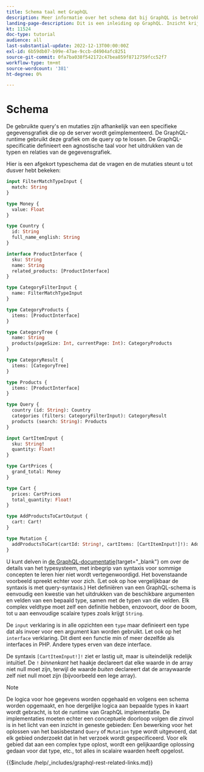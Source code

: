 ```yaml
---
title: Schema taal met GraphQL
description: Meer informatie over het schema dat bij GraphQL is betrokken. Lees een beschrijving van het schema, samen met enkele interessante patronen en manieren om het schema te lezen.
landing-page-description: Dit is een inleiding op GraphQL. Inzicht krijgen in het schema en hoe sommige elementen worden geïnterpreteerd
kt: 11524
doc-type: tutorial
audience: all
last-substantial-update: 2022-12-13T00:00:00Z
exl-id: 6b59db07-b99e-47ae-9ccb-d4904afc8251
source-git-commit: 0fa7ba038f542172c47bea859f8712759fcc52f7
workflow-type: tm+mt
source-wordcount: '381'
ht-degree: 0%

---
```


# Schema

De gebruikte query&#39;s en mutaties zijn afhankelijk van een specifieke gegevensgrafiek die op de server wordt geïmplementeerd. De GraphQL-runtime gebruikt deze grafiek om de query op te lossen. De GraphQL-specificatie definieert een agnostische taal voor het uitdrukken van de typen en relaties van de gegevensgrafiek.

Hier is een afgekort typeschema dat de vragen en de mutaties steunt u tot dusver hebt bekeken:

```graphql
input FilterMatchTypeInput {
  match: String
}

type Money {
  value: Float
}

type Country {
  id: String
  full_name_english: String
}

interface ProductInterface {
  sku: String
  name: String
  related_products: [ProductInterface]
}

type CategoryFilterInput {
  name: FilterMatchTypeInput
}

type CategoryProducts {
  items: [ProductInterface]
}

type CategoryTree {
  name: String
  products(pageSize: Int, currentPage: Int): CategoryProducts
}

type CategoryResult {
  items: [CategoryTree]
}

type Products {
  items: [ProductInterface]
}

type Query {
  country (id: String): Country
  categories (filters: CategoryFilterInput): CategoryResult
  products (search: String): Products
}

input CartItemInput {
  sku: String!
  quantity: Float!
}

type CartPrices {
  grand_total: Money
}

type Cart {
  prices: CartPrices
  total_quantity: Float!
}

type AddProductsToCartOutput {
  cart: Cart!
}

type Mutation {
  addProductsToCart(cartId: String!, cartItems: [CartItemInput!]!): AddProductsToCartOutput
}
```

U kunt delven in [de GraphQL-documentatie](https://graphql.org/learn/schema/){target="_blank"} om over de details van het typesysteem, met inbegrip van syntaxis voor sommige concepten te leren hier niet wordt vertegenwoordigd. Het bovenstaande voorbeeld spreekt echter voor zich. (Let ook op hoe vergelijkbaar de syntaxis is met query-syntaxis.) Het definiëren van een GraphQL-schema is eenvoudig een kwestie van het uitdrukken van de beschikbare argumenten en velden van een bepaald type, samen met de typen van die velden. Elk complex veldtype moet zelf een definitie hebben, enzovoort, door de boom, tot u aan eenvoudige scalaire types zoals krijgt `String`.

De `input` verklaring is in alle opzichten een `type` maar definieert een type dat als invoer voor een argument kan worden gebruikt. Let ook op het `interface` verklaring. Dit dient een functie min of meer dezelfde als interfaces in PHP. Andere types erven van deze interface.

De syntaxis `[CartItemInput!]!` ziet er lastig uit, maar is uiteindelijk redelijk intuïtief. De `!` _binnenkant_ het haakje declareert dat elke waarde in de array niet null moet zijn, terwijl de waarde _buiten_ declareert dat de arraywaarde zelf niet null moet zijn (bijvoorbeeld een lege array).

>[!NOTE]
>
>De logica voor hoe gegevens worden opgehaald en volgens een schema worden opgemaakt, en hoe dergelijke logica aan bepaalde types in kaart wordt gebracht, is tot de runtime van GraphQL implementatie. De implementaties moeten echter een conceptuele doorloop volgen die zinvol is in het licht van een inzicht in geneste gebieden: Een bewerking voor het oplossen van het basisbestand `Query` of `Mutation` type wordt uitgevoerd, dat elk gebied onderzoekt dat in het verzoek wordt gespecificeerd. Voor elk gebied dat aan een complex type oplost, wordt een gelijkaardige oplossing gedaan voor dat type, etc., tot alles in scalaire waarden heeft opgelost.

{{$include /help/_includes/graphql-rest-related-links.md}}
